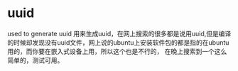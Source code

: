 # uuid
used to generate uuid
用来生成uuid，在网上搜索的很多都是说用uuid,但是编译的时候却发现没有uuid文件，网上说的ubuntu上安装软件包的都是指的在ubuntu用的，而你要在嵌入式设备上用，所以这个也是不行的，
在晚上搜索到一个这么简单的，测试可用。
